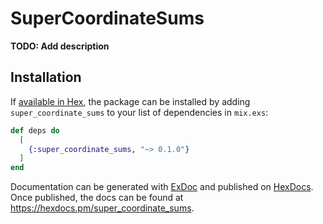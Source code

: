 # SuperCoordinateSums

**TODO: Add description**

## Installation

If [available in Hex](https://hex.pm/docs/publish), the package can be installed
by adding `super_coordinate_sums` to your list of dependencies in `mix.exs`:

```elixir
def deps do
  [
    {:super_coordinate_sums, "~> 0.1.0"}
  ]
end
```

Documentation can be generated with [ExDoc](https://github.com/elixir-lang/ex_doc)
and published on [HexDocs](https://hexdocs.pm). Once published, the docs can
be found at <https://hexdocs.pm/super_coordinate_sums>.

